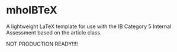 # mhoIBTeX
A lightweight LaTeX template for use with the IB Category 5 Internal Assessment based on the article class.

NOT PRODUCTION READY!!!!
